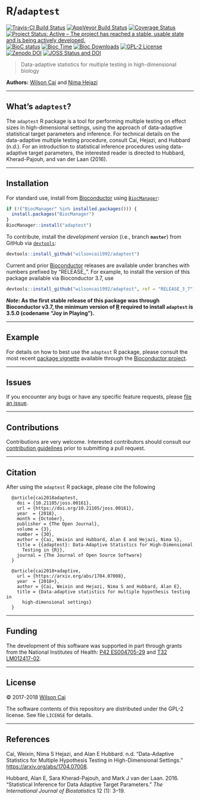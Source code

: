 
<!-- README.md is generated from README.Rmd. Please edit that file -->

# R/`adaptest`

[![Travis-CI Build
Status](https://travis-ci.org/wilsoncai1992/adaptest.svg?branch=master)](https://travis-ci.org/wilsoncai1992/adaptest?branch=master)
[![AppVeyor Build
Status](https://ci.appveyor.com/api/projects/status/github/wilsoncai1992/adaptest?branch=master&svg=true)](https://ci.appveyor.com/project/wilsoncai1992/adaptest/)
[![Coverage
Status](https://img.shields.io/codecov/c/github/wilsoncai1992/adaptest/master.svg)](https://codecov.io/github/wilsoncai1992/adaptest?branch=master)
[![Project Status: Active – The project has reached a stable, usable
state and is being actively
developed.](https://www.repostatus.org/badges/latest/active.svg)](https://www.repostatus.org/#active)
[![BioC
status](http://www.bioconductor.org/shields/build/release/bioc/adaptest.svg)](https://bioconductor.org/checkResults/release/bioc-LATEST/adaptest)
[![Bioc
Time](http://bioconductor.org/shields/years-in-bioc/adaptest.svg)](https://bioconductor.org/packages/release/bioc/html/adaptest.html)
[![Bioc
Downloads](http://bioconductor.org/shields/downloads/adaptest.svg)](https://bioconductor.org/packages/release/bioc/html/adaptest.html)
[![GPL-2
License](http://img.shields.io/:license-gpl2-blue.svg)](http://www.gnu.org/licenses/gpl-2.0.html)
[![Zenodo
DOI](https://zenodo.org/badge/DOI/10.5281/zenodo.1466019.svg)](https://doi.org/10.5281/zenodo.1466019)
[![JOSS Status and
DOI](http://joss.theoj.org/papers/10.21105/joss.00161/status.svg)](https://doi.org/10.21105/joss.00161)

> Data-adaptive statistics for multiple testing in high-dimensional
> biology

**Authors:** [Wilson Cai](https://stat.berkeley.edu/~wcai) and [Nima
Hejazi](https://nimahejazi.org)

-----

## What’s `adaptest`?

The `adaptest` R package is a tool for performing multiple testing on
effect sizes in high-dimensional settings, using the approach of
data-adaptive statistical target parameters and inference. For technical
details on the data-adaptive multiple testing procedure, consult Cai,
Hejazi, and Hubbard (n.d.). For an introduction to statistical inference
procedures using data-adaptive target parameters, the interested reader
is directed to Hubbard, Kherad-Pajouh, and van der Laan (2016).

-----

## Installation

For standard use, install from
[Bioconductor](https://bioconductor.org/packages/adaptest) using
[`BiocManager`](https://CRAN.R-project.org/package=BiocManager):

``` r
if (!("BiocManager" %in% installed.packages())) {
  install.packages("BiocManager")
}
BiocManager::install("adaptest")
```

To contribute, install the *development version* (i.e., branch
**`master`**) from GitHub via
[`devtools`](https://www.rstudio.com/products/rpackages/devtools/):

``` r
devtools::install_github("wilsoncai1992/adaptest")
```

Current and prior [Bioconductor](https://bioconductor.org) releases are
available under branches with numbers prefixed by “RELEASE\_”. For
example, to install the version of this package available via
Bioconductor 3.7, use

``` r
devtools::install_github("wilsoncai1992/adaptest", ref = "RELEASE_3_7")
```

***Note*: As the first stable release of this package was through
Bioconductor v3.7, the minimum version of
[R](https://www.r-project.org/) required to install `adaptest` is 3.5.0
(codename “Joy in Playing”).**

-----

## Example

For details on how to best use the `adaptest` R package, please consult
the most recent [package
vignette](https://bioconductor.org/packages/release/bioc/vignettes/adaptest/inst/doc/differentialExpression.html)
available through the [Bioconductor
project](https://bioconductor.org/packages/adaptest).

-----

## Issues

If you encounter any bugs or have any specific feature requests, please
[file an issue](https://github.com/wilsoncai1992/adaptest/issues).

-----

## Contributions

Contributions are very welcome. Interested contributors should consult
our [contribution
guidelines](https://github.com/wilsoncai1992/adaptest/blob/master/CONTRIBUTING.md)
prior to submitting a pull request.

-----

## Citation

After using the `adaptest` R package, please cite the following

``` 
  @article{cai2018adaptest,
    doi = {10.21105/joss.00161},
    url = {https://doi.org/10.21105/joss.00161},
    year  = {2018},
    month = {October},
    publisher = {The Open Journal},
    volume = {3},
    number = {30},
    author = {Cai, Weixin and Hubbard, Alan E and Hejazi, Nima S},
    title = {{adaptest}: Data-Adaptive Statistics for High-Dimensional
      Testing in {R}},
    journal = {The Journal of Open Source Software}
  }

  @article{cai2018+adaptive,
    url = {https://arxiv.org/abs/1704.07008},
    year  = {2018+},
    author = {Cai, Weixin and Hejazi, Nima S and Hubbard, Alan E},
    title = {Data-adaptive statistics for multiple hypothesis testing in
      high-dimensional settings}
  }
```

-----

## Funding

The development of this software was supported in part through grants
from the National Institutes of Health: [P42
ES004705-29](https://projectreporter.nih.gov/project_info_details.cfm?aid=9260357&map=y)
and [T32
LM012417-02](https://projectreporter.nih.gov/project_info_description.cfm?aid=9248418&icde=37849831&ddparam=&ddvalue=&ddsub=&cr=1&csb=default&cs=ASC&pball=).

-----

## License

© 2017-2018 [Wilson Cai](https://statistics.berkeley.edu/~wcai)

The software contents of this repository are distributed under the GPL-2
license. See file `LICENSE` for details.

-----

## References

<div id="refs" class="references">

<div id="ref-cai2018data">

Cai, Weixin, Nima S Hejazi, and Alan E Hubbard. n.d. “Data-Adaptive
Statistics for Multiple Hypothesis Testing in High-Dimensional
Settings.” <https://arxiv.org/abs/1704.07008>.

</div>

<div id="ref-hubbard2016statistical">

Hubbard, Alan E, Sara Kherad-Pajouh, and Mark J van der Laan. 2016.
“Statistical Inference for Data Adaptive Target Parameters.” *The
International Journal of Biostatistics* 12 (1): 3–19.

</div>

</div>

